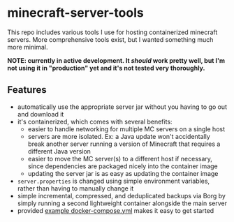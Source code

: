 # minecraft-server-tools

This repo includes various tools I use for hosting containerized minecraft servers.
More comprehensive tools exist, but I wanted something much more minimal.

**NOTE: currently in active development. It *should* work pretty well, but I'm not using it in "production" yet and it's not tested very thoroughly.**

## Features

- automatically use the appropriate server jar without you having to go out and download it
- it's containerized, which comes with several benefits:
	- easier to handle networking for multiple MC servers on a single host
	- servers are more isolated. Ex: a Java update won't accidentally break another server running a version of Minecraft that requires a different Java version
	- easier to move the MC server(s) to a different host if necessary, since dependencies are packaged nicely into the container image
	- updating the server jar is as easy as updating the container image
- `server.properties` is changed using simple environment variables, rather than having to manually change it
- simple incremental, compressed, and deduplicated backups via Borg by simply running a second lightweight container alongside the main server
- provided [example docker-compose.yml](examples/docker-compose.yml) makes it easy to get started

